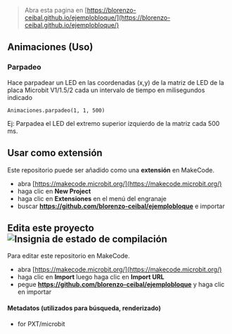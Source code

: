 
> Abra esta pagina en [https://blorenzo-ceibal.github.io/ejemplobloque/](https://blorenzo-ceibal.github.io/ejemplobloque/)

## Animaciones (Uso)

### Parpadeo

Hace parpadear un LED en las coordenadas (x,y) de la matriz de LED de la placa Microbit V1/1.5/2 cada un intervalo de tiempo en milisegundos indicado

```blocks
Animaciones.parpadeo(1, 1, 500)
```
Ej: Parpadea el LED del extremo superior izquierdo de la matriz cada 500 ms.
## Usar como extensión

Este repositorio puede ser añadido como una **extensión** en MakeCode.

* abra [https://makecode.microbit.org/](https://makecode.microbit.org/)
* haga clic en **New Project**
* haga clic en **Extensiones** en el menú del engranaje
* buscar **https://github.com/blorenzo-ceibal/ejemplobloque** e importar

## Edita este proyecto ![Insignia de estado de compilación](https://github.com/blorenzo-ceibal/ejemplobloque/workflows/MakeCode/badge.svg)

Para editar este repositorio en MakeCode.

* abra [https://makecode.microbit.org/](https://makecode.microbit.org/)
* haga clic en **Import** luego haga clic en **Import URL**
* pegue **https://github.com/blorenzo-ceibal/ejemplobloque** y haga clic en importar

#### Metadatos (utilizados para búsqueda, renderizado)

* for PXT/microbit
<script src="https://makecode.com/gh-pages-embed.js"></script><script>makeCodeRender("{{ site.makecode.home_url }}", "{{ site.github.owner_name }}/{{ site.github.repository_name }}");</script>
